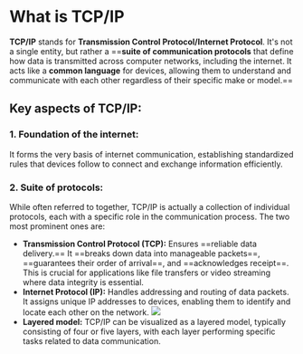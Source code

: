 # What is TCP/IP
**TCP/IP** stands for **Transmission Control Protocol/Internet Protocol**. It's not a single entity, but rather a ==**suite of communication protocols** that define how data is transmitted across computer networks, including the internet. It acts like a **common language** for devices, allowing them to understand and communicate with each other regardless of their specific make or model.==
## Key aspects of TCP/IP:
### 1. Foundation of the internet:
It forms the very basis of internet communication, establishing standardized rules that devices follow to connect and exchange information efficiently.
### 2. Suite of protocols:
While often referred to together, TCP/IP is actually a collection of individual protocols, each with a specific role in the communication process. The two most prominent ones are:
- **Transmission Control Protocol (TCP):** Ensures ==reliable data delivery.== It ==breaks down data into manageable packets==, ==guarantees their order of arrival==, and ==acknowledges receipt==. This is crucial for applications like file transfers or video streaming where data integrity is essential.
- **Internet Protocol (IP):** Handles addressing and routing of data packets. It assigns unique IP addresses to devices, enabling them to identify and locate each other on the network.
![](https://media.geeksforgeeks.org/wp-content/uploads/20230417045622/OSI-vs-TCP-vs-Hybrid-2.webp)
- **Layered model:** TCP/IP can be visualized as a layered model, typically consisting of four or five layers, with each layer performing specific tasks related to data communication.